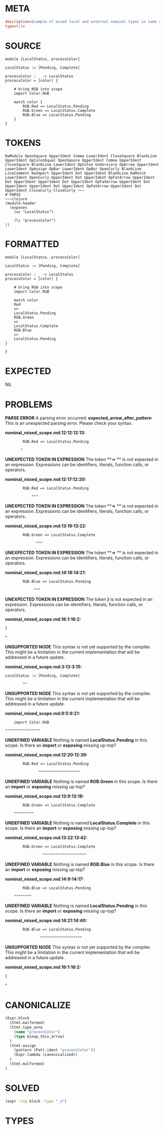 # META
~~~ini
description=Example of mixed local and external nominal types in same scope
type=file
~~~
# SOURCE
~~~roc
module [LocalStatus, processColor]

LocalStatus := [Pending, Complete]

processColor : _ -> LocalStatus
processColor = |color| {

    # bring RGB into scope
    import Color.RGB

    match color {
        RGB.Red => LocalStatus.Pending
        RGB.Green => LocalStatus.Complete
        RGB.Blue => LocalStatus.Pending
    }
}
~~~
# TOKENS
~~~text
KwModule OpenSquare UpperIdent Comma LowerIdent CloseSquare BlankLine UpperIdent OpColonEqual OpenSquare UpperIdent Comma UpperIdent CloseSquare BlankLine LowerIdent OpColon Underscore OpArrow UpperIdent LowerIdent OpAssign OpBar LowerIdent OpBar OpenCurly BlankLine LineComment KwImport UpperIdent Dot UpperIdent BlankLine KwMatch LowerIdent OpenCurly UpperIdent Dot UpperIdent OpFatArrow UpperIdent Dot UpperIdent UpperIdent Dot UpperIdent OpFatArrow UpperIdent Dot UpperIdent UpperIdent Dot UpperIdent OpFatArrow UpperIdent Dot UpperIdent CloseCurly CloseCurly ~~~
# PARSE
~~~clojure
(module-header
  (exposes
    (uc "LocalStatus")

    (lc "processColor")
))
~~~
# FORMATTED
~~~roc
module [LocalStatus, processColor]

LocalStatus := [Pending, Complete]

processColor : _ -> LocalStatus
processColor = |color| {

	# bring RGB into scope
	import Color.RGB

	match color
	Red
	=> 
	LocalStatus.Pending
	RGB.Green
	=> 
	LocalStatus.Complete
	RGB.Blue
	=> 
	LocalStatus.Pending
}

}
~~~
# EXPECTED
NIL
# PROBLEMS
**PARSE ERROR**
A parsing error occurred: **expected_arrow_after_pattern**
This is an unexpected parsing error. Please check your syntax.

**nominal_mixed_scope.md:12:12:12:13:**
```roc
        RGB.Red => LocalStatus.Pending
```
           ^


**UNEXPECTED TOKEN IN EXPRESSION**
The token **=> ** is not expected in an expression.
Expressions can be identifiers, literals, function calls, or operators.

**nominal_mixed_scope.md:12:17:12:20:**
```roc
        RGB.Red => LocalStatus.Pending
```
                ^^^


**UNEXPECTED TOKEN IN EXPRESSION**
The token **=> ** is not expected in an expression.
Expressions can be identifiers, literals, function calls, or operators.

**nominal_mixed_scope.md:13:19:13:22:**
```roc
        RGB.Green => LocalStatus.Complete
```
                  ^^^


**UNEXPECTED TOKEN IN EXPRESSION**
The token **=> ** is not expected in an expression.
Expressions can be identifiers, literals, function calls, or operators.

**nominal_mixed_scope.md:14:18:14:21:**
```roc
        RGB.Blue => LocalStatus.Pending
```
                 ^^^


**UNEXPECTED TOKEN IN EXPRESSION**
The token **}** is not expected in an expression.
Expressions can be identifiers, literals, function calls, or operators.

**nominal_mixed_scope.md:16:1:16:2:**
```roc
}
```
^


**UNSUPPORTED NODE**
This syntax is not yet supported by the compiler.
This might be a limitation in the current implementation that will be addressed in a future update.

**nominal_mixed_scope.md:3:13:3:15:**
```roc
LocalStatus := [Pending, Complete]
```
            ^^


**UNSUPPORTED NODE**
This syntax is not yet supported by the compiler.
This might be a limitation in the current implementation that will be addressed in a future update.

**nominal_mixed_scope.md:9:5:9:21:**
```roc
    import Color.RGB
```
    ^^^^^^^^^^^^^^^^


**UNDEFINED VARIABLE**
Nothing is named **LocalStatus.Pending** in this scope.
Is there an **import** or **exposing** missing up-top?

**nominal_mixed_scope.md:12:20:12:39:**
```roc
        RGB.Red => LocalStatus.Pending
```
                   ^^^^^^^^^^^^^^^^^^^


**UNDEFINED VARIABLE**
Nothing is named **RGB.Green** in this scope.
Is there an **import** or **exposing** missing up-top?

**nominal_mixed_scope.md:13:9:13:18:**
```roc
        RGB.Green => LocalStatus.Complete
```
        ^^^^^^^^^


**UNDEFINED VARIABLE**
Nothing is named **LocalStatus.Complete** in this scope.
Is there an **import** or **exposing** missing up-top?

**nominal_mixed_scope.md:13:22:13:42:**
```roc
        RGB.Green => LocalStatus.Complete
```
                     ^^^^^^^^^^^^^^^^^^^^


**UNDEFINED VARIABLE**
Nothing is named **RGB.Blue** in this scope.
Is there an **import** or **exposing** missing up-top?

**nominal_mixed_scope.md:14:9:14:17:**
```roc
        RGB.Blue => LocalStatus.Pending
```
        ^^^^^^^^


**UNDEFINED VARIABLE**
Nothing is named **LocalStatus.Pending** in this scope.
Is there an **import** or **exposing** missing up-top?

**nominal_mixed_scope.md:14:21:14:40:**
```roc
        RGB.Blue => LocalStatus.Pending
```
                    ^^^^^^^^^^^^^^^^^^^


**UNSUPPORTED NODE**
This syntax is not yet supported by the compiler.
This might be a limitation in the current implementation that will be addressed in a future update.

**nominal_mixed_scope.md:16:1:16:2:**
```roc
}
```
^


# CANONICALIZE
~~~clojure
(Expr.block
  (Stmt.malformed)
  (Stmt.type_anno
    (name "processColor")
    (type binop_thin_arrow)
  )
  (Stmt.assign
    (pattern (Patt.ident "processColor"))
    (Expr.lambda (canonicalized))
  )
  (Stmt.malformed)
)
~~~
# SOLVED
~~~clojure
(expr :tag block :type "_a")
~~~
# TYPES
~~~roc
~~~

